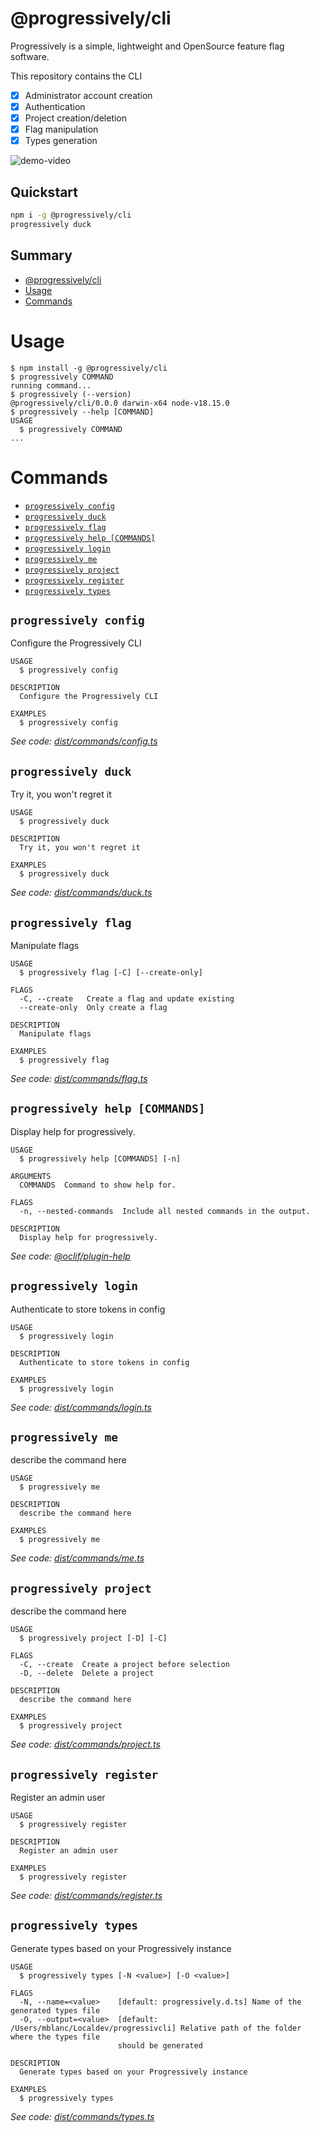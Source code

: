# @progressively/cli

Progressively is a simple, lightweight and OpenSource feature flag software.

This repository contains the CLI

- [x] Administrator account creation
- [x] Authentication
- [x] Project creation/deletion
- [x] Flag manipulation
- [x] Types generation

![demo-video](./docs/demo.gif)

## Quickstart

```bash
npm i -g @progressively/cli
progressively duck
```

## Summary

<!-- toc -->

- [@progressively/cli](#progressivelycli)
- [Usage](#usage)
- [Commands](#commands)
<!-- tocstop -->

# Usage

<!-- usage -->

```sh-session
$ npm install -g @progressively/cli
$ progressively COMMAND
running command...
$ progressively (--version)
@progressively/cli/0.0.0 darwin-x64 node-v18.15.0
$ progressively --help [COMMAND]
USAGE
  $ progressively COMMAND
...
```

<!-- usagestop -->

# Commands

<!-- commands -->

- [`progressively config`](#progressively-config)
- [`progressively duck`](#progressively-duck)
- [`progressively flag`](#progressively-flag)
- [`progressively help [COMMANDS]`](#progressively-help-commands)
- [`progressively login`](#progressively-login)
- [`progressively me`](#progressively-me)
- [`progressively project`](#progressively-project)
- [`progressively register`](#progressively-register)
- [`progressively types`](#progressively-types)

## `progressively config`

Configure the Progressively CLI

```
USAGE
  $ progressively config

DESCRIPTION
  Configure the Progressively CLI

EXAMPLES
  $ progressively config
```

_See code: [dist/commands/config.ts](https://github.com/progressively-crew/cli/blob/v0.0.0/dist/commands/config.ts)_

## `progressively duck`

Try it, you won't regret it

```
USAGE
  $ progressively duck

DESCRIPTION
  Try it, you won't regret it

EXAMPLES
  $ progressively duck
```

_See code: [dist/commands/duck.ts](https://github.com/progressively-crew/cli/blob/v0.0.0/dist/commands/duck.ts)_

## `progressively flag`

Manipulate flags

```
USAGE
  $ progressively flag [-C] [--create-only]

FLAGS
  -C, --create   Create a flag and update existing
  --create-only  Only create a flag

DESCRIPTION
  Manipulate flags

EXAMPLES
  $ progressively flag
```

_See code: [dist/commands/flag.ts](https://github.com/progressively-crew/cli/blob/v0.0.0/dist/commands/flag.ts)_

## `progressively help [COMMANDS]`

Display help for progressively.

```
USAGE
  $ progressively help [COMMANDS] [-n]

ARGUMENTS
  COMMANDS  Command to show help for.

FLAGS
  -n, --nested-commands  Include all nested commands in the output.

DESCRIPTION
  Display help for progressively.
```

_See code: [@oclif/plugin-help](https://github.com/oclif/plugin-help/blob/v5.2.11/src/commands/help.ts)_

## `progressively login`

Authenticate to store tokens in config

```
USAGE
  $ progressively login

DESCRIPTION
  Authenticate to store tokens in config

EXAMPLES
  $ progressively login
```

_See code: [dist/commands/login.ts](https://github.com/progressively-crew/cli/blob/v0.0.0/dist/commands/login.ts)_

## `progressively me`

describe the command here

```
USAGE
  $ progressively me

DESCRIPTION
  describe the command here

EXAMPLES
  $ progressively me
```

_See code: [dist/commands/me.ts](https://github.com/progressively-crew/cli/blob/v0.0.0/dist/commands/me.ts)_

## `progressively project`

describe the command here

```
USAGE
  $ progressively project [-D] [-C]

FLAGS
  -C, --create  Create a project before selection
  -D, --delete  Delete a project

DESCRIPTION
  describe the command here

EXAMPLES
  $ progressively project
```

_See code: [dist/commands/project.ts](https://github.com/progressively-crew/cli/blob/v0.0.0/dist/commands/project.ts)_

## `progressively register`

Register an admin user

```
USAGE
  $ progressively register

DESCRIPTION
  Register an admin user

EXAMPLES
  $ progressively register
```

_See code: [dist/commands/register.ts](https://github.com/progressively-crew/cli/blob/v0.0.0/dist/commands/register.ts)_

## `progressively types`

Generate types based on your Progressively instance

```
USAGE
  $ progressively types [-N <value>] [-O <value>]

FLAGS
  -N, --name=<value>    [default: progressively.d.ts] Name of the generated types file
  -O, --output=<value>  [default: /Users/mblanc/Localdev/progressivcli] Relative path of the folder where the types file
                        should be generated

DESCRIPTION
  Generate types based on your Progressively instance

EXAMPLES
  $ progressively types
```

_See code: [dist/commands/types.ts](https://github.com/progressively-crew/cli/blob/v0.0.0/dist/commands/types.ts)_

<!-- commandsstop -->
